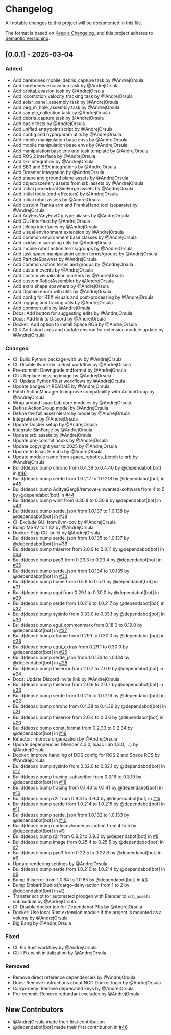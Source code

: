 # Changelog

All notable changes to this project will be documented in this file.

The format is based on [Keep a Changelog](https://keepachangelog.com/en/1.0.0/),
and this project adheres to [Semantic Versioning](https://semver.org/spec/v2.0.0.html).

## [0.0.1] - 2025-03-04

### Added
- Add barebones mobile_debris_capture task by @AndrejOrsula
- Add barebones excavation task by @AndrejOrsula
- Add orbital_evasion task by @AndrejOrsula
- Add locomotion_velocity_tracking task by @AndrejOrsula
- Add solar_panel_assembly task by @AndrejOrsula
- Add peg_in_hole_assembly task by @AndrejOrsula
- Add sample_collection task by @AndrejOrsula
- Add debris_capture task by @AndrejOrsula
- Add basic tests by @AndrejOrsula
- Add unified entrypoint script by @AndrejOrsula
- Add config and hyparparam utils by @AndrejOrsula
- Add mobile manipulation base envs by @AndrejOrsula
- Add mobile manipulation base envs by @AndrejOrsula
- Add manipulation base env and task template by @AndrejOrsula
- Add ROS 2 interface by @AndrejOrsula
- Add skrl integration by @AndrejOrsula
- Add SB3 and SBX integrations by @AndrejOrsula
- Add Dreamer integration by @AndrejOrsula
- Add shape and ground plane assets by @AndrejOrsula
- Add object/scenery assets from srb_assets by @AndrejOrsula
- Add initial procedural SimForge assets by @AndrejOrsula
- Add initial tools (end-effectors) by @AndrejOrsula
- Add initial robot assets by @AndrejOrsula
- Add custom Franka arm and FrankaHand tool (separate) by @AndrejOrsula
- Add AnyEnv/AnyEnvCfg type aliases by @AndrejOrsula
- Add GUI interface by @AndrejOrsula
- Add teleop interfaces by @AndrejOrsula
- Add visual environment extension by @AndrejOrsula
- Add common environment base classes by @AndrejOrsula
- Add oxidasim sampling utils by @AndrejOrsula
- Add mobile robot action terms/groups by @AndrejOrsula
- Add task space manipulation action terms/groups by @AndrejOrsula
- Add ParticleSpawner by @AndrejOrsula
- Add common action terms and groups by @AndrejOrsula
- Add custom events by @AndrejOrsula
- Add custom visualization markers by @AndrejOrsula
- Add custom RobotAssembler by @AndrejOrsula
- Add extra shape spawners by @AndrejOrsula
- Add Domain enum with utils by @AndrejOrsula
- Add config for RTX visuals and post-processing by @AndrejOrsula
- Add logging and tracing utils by @AndrejOrsula
- Add common utils by @AndrejOrsula
- Docs: Add button for suggesting edits by @AndrejOrsula
- Docs: Add link to Discord by @AndrejOrsula
- Docker: Add option to install Space ROS by @AndrejOrsula
- CLI: Add short args and update environ for extension module update by @AndrejOrsula

### Changed
- CI: Build Python package with uv by @AndrejOrsula
- CI: Disable llvm-cov in Rust workflow by @AndrejOrsula
- Pre-commit: Downgrade mdformat by @AndrejOrsula
- GUI: Replace missing image by @AndrejOrsula
- CI: Update Python/Rust workflows by @AndrejOrsula
- Update badges in README by @AndrejOrsula
- Patch ActionManager to improve compatibility with ActionGroup by @AndrejOrsula
- Wrap around Isaac Lab core modules by @AndrejOrsula
- Define ActionGroup model by @AndrejOrsula
- Define the full asset hierarchy model by @AndrejOrsula
- Integrate uv by @AndrejOrsula
- Update Docker setup by @AndrejOrsula
- Integrate SimForge by @AndrejOrsula
- Update srb_assets by @AndrejOrsula
- Update pre-commit hooks by @AndrejOrsula
- Update copyright year to 2025 by @AndrejOrsula
- Update to Isaac Sim 4.5 by @AndrejOrsula
- Update module name from space_robotics_bench to srb by @AndrejOrsula
- Build(deps): bump chrono from 0.4.39 to 0.4.40 by @dependabot[bot] in [#46](https://github.com/AndrejOrsula/space_robotics_bench/pull/46)
- Build(deps): bump serde from 1.0.217 to 1.0.218 by @dependabot[bot] in [#45](https://github.com/AndrejOrsula/space_robotics_bench/pull/45)
- Build(deps): bump AdityaGarg8/remove-unwanted-software from 4 to 5 by @dependabot[bot] in [#44](https://github.com/AndrejOrsula/space_robotics_bench/pull/44)
- Build(deps): bump winit from 0.30.8 to 0.30.9 by @dependabot[bot] in [#43](https://github.com/AndrejOrsula/space_robotics_bench/pull/43)
- Build(deps): bump serde_json from 1.0.137 to 1.0.138 by @dependabot[bot] in [#38](https://github.com/AndrejOrsula/space_robotics_bench/pull/38)
- CI: Exclude GUI from llvm-cov by @AndrejOrsula
- Bump MSRV to 1.82 by @AndrejOrsula
- Docker: Skip GUI build by @AndrejOrsula
- Build(deps): bump serde_json from 1.0.135 to 1.0.137 by @dependabot[bot] in [#36](https://github.com/AndrejOrsula/space_robotics_bench/pull/36)
- Build(deps): bump thiserror from 2.0.9 to 2.0.11 by @dependabot[bot] in [#34](https://github.com/AndrejOrsula/space_robotics_bench/pull/34)
- Build(deps): bump pyo3 from 0.23.3 to 0.23.4 by @dependabot[bot] in [#35](https://github.com/AndrejOrsula/space_robotics_bench/pull/35)
- Build(deps): bump serde_json from 1.0.134 to 1.0.135 by @dependabot[bot] in [#33](https://github.com/AndrejOrsula/space_robotics_bench/pull/33)
- Build(deps): bump home from 0.5.9 to 0.5.11 by @dependabot[bot] in [#31](https://github.com/AndrejOrsula/space_robotics_bench/pull/31)
- Build(deps): bump egui from 0.29.1 to 0.30.0 by @dependabot[bot] in [#29](https://github.com/AndrejOrsula/space_robotics_bench/pull/29)
- Build(deps): bump serde from 1.0.216 to 1.0.217 by @dependabot[bot] in [#32](https://github.com/AndrejOrsula/space_robotics_bench/pull/32)
- Build(deps): bump sysinfo from 0.33.0 to 0.33.1 by @dependabot[bot] in [#30](https://github.com/AndrejOrsula/space_robotics_bench/pull/30)
- Build(deps): bump egui_commonmark from 0.18.0 to 0.19.0 by @dependabot[bot] in [#27](https://github.com/AndrejOrsula/space_robotics_bench/pull/27)
- Build(deps): bump eframe from 0.29.1 to 0.30.0 by @dependabot[bot] in [#28](https://github.com/AndrejOrsula/space_robotics_bench/pull/28)
- Build(deps): bump egui_extras from 0.29.1 to 0.30.0 by @dependabot[bot] in [#25](https://github.com/AndrejOrsula/space_robotics_bench/pull/25)
- Build(deps): bump serde_json from 1.0.133 to 1.0.134 by @dependabot[bot] in [#26](https://github.com/AndrejOrsula/space_robotics_bench/pull/26)
- Build(deps): bump thiserror from 2.0.7 to 2.0.9 by @dependabot[bot] in [#24](https://github.com/AndrejOrsula/space_robotics_bench/pull/24)
- Docs: Update Discord invite link by @AndrejOrsula
- Build(deps): bump thiserror from 2.0.6 to 2.0.7 by @dependabot[bot] in [#23](https://github.com/AndrejOrsula/space_robotics_bench/pull/23)
- Build(deps): bump serde from 1.0.215 to 1.0.216 by @dependabot[bot] in [#22](https://github.com/AndrejOrsula/space_robotics_bench/pull/22)
- Build(deps): bump chrono from 0.4.38 to 0.4.39 by @dependabot[bot] in [#21](https://github.com/AndrejOrsula/space_robotics_bench/pull/21)
- Build(deps): bump thiserror from 2.0.4 to 2.0.6 by @dependabot[bot] in [#20](https://github.com/AndrejOrsula/space_robotics_bench/pull/20)
- Build(deps): bump const_format from 0.2.33 to 0.2.34 by @dependabot[bot] in [#19](https://github.com/AndrejOrsula/space_robotics_bench/pull/19)
- Refactor: Improve organization by @AndrejOrsula
- Update dependencies (Blender 4.3.0, Isaac Lab 1.3.0, ...) by @AndrejOrsula
- Docker: Improve handling of DDS config for ROS 2 and Space ROS by @AndrejOrsula
- Build(deps): bump sysinfo from 0.32.0 to 0.32.1 by @dependabot[bot] in [#17](https://github.com/AndrejOrsula/space_robotics_bench/pull/17)
- Build(deps): bump tracing-subscriber from 0.3.18 to 0.3.19 by @dependabot[bot] in [#18](https://github.com/AndrejOrsula/space_robotics_bench/pull/18)
- Build(deps): bump tracing from 0.1.40 to 0.1.41 by @dependabot[bot] in [#16](https://github.com/AndrejOrsula/space_robotics_bench/pull/16)
- Build(deps): bump r2r from 0.9.3 to 0.9.4 by @dependabot[bot] in [#15](https://github.com/AndrejOrsula/space_robotics_bench/pull/15)
- Build(deps): bump serde from 1.0.214 to 1.0.215 by @dependabot[bot] in [#11](https://github.com/AndrejOrsula/space_robotics_bench/pull/11)
- Build(deps): bump serde_json from 1.0.132 to 1.0.133 by @dependabot[bot] in [#10](https://github.com/AndrejOrsula/space_robotics_bench/pull/10)
- Build(deps): bump codecov/codecov-action from 4 to 5 by @dependabot[bot] in [#9](https://github.com/AndrejOrsula/space_robotics_bench/pull/9)
- Build(deps): bump r2r from 0.9.2 to 0.9.3 by @dependabot[bot] in [#8](https://github.com/AndrejOrsula/space_robotics_bench/pull/8)
- Build(deps): bump image from 0.25.4 to 0.25.5 by @dependabot[bot] in [#7](https://github.com/AndrejOrsula/space_robotics_bench/pull/7)
- Build(deps): bump pyo3 from 0.22.5 to 0.22.6 by @dependabot[bot] in [#6](https://github.com/AndrejOrsula/space_robotics_bench/pull/6)
- Update rendering settings by @AndrejOrsula
- Build(deps): bump serde from 1.0.210 to 1.0.214 by @dependabot[bot] in [#5](https://github.com/AndrejOrsula/space_robotics_bench/pull/5)
- Bump thiserror from 1.0.64 to 1.0.65 by @dependabot[bot] in [#3](https://github.com/AndrejOrsula/space_robotics_bench/pull/3)
- Bump EmbarkStudios/cargo-deny-action from 1 to 2 by @dependabot[bot] in [#2](https://github.com/AndrejOrsula/space_robotics_bench/pull/2)
- Transfer script for automated procgen with Blender to `srb_assets` submodule by @AndrejOrsula
- CI: Disable docker job for Dependabot PRs by @AndrejOrsula
- Docker: Use local Rust extension module if the project is mounted as a volume by @AndrejOrsula
- Big Bang by @AndrejOrsula

### Fixed
- CI: Fix Rust workflow by @AndrejOrsula
- GUI: Fix winit initialization by @AndrejOrsula

### Removed
- Remove direct reference dependencies by @AndrejOrsula
- Docs: Remove instructions about NGC Docker login by @AndrejOrsula
- Cargo-deny: Remove deprecated keys by @AndrejOrsula
- Pre-commit: Remove redundant excludes by @AndrejOrsula

## New Contributors
* @AndrejOrsula made their first contribution
* @dependabot[bot] made their first contribution in [#46](https://github.com/AndrejOrsula/space_robotics_bench/pull/46)

<!-- generated by git-cliff -->
